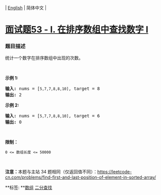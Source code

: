 | [English](README_EN.md) | 简体中文 |

# [面试题53 - I. 在排序数组中查找数字 I](https://leetcode-cn.com/problems/zai-pai-xu-shu-zu-zhong-cha-zhao-shu-zi-lcof)
 ### 题目描述
<p>统计一个数字在排序数组中出现的次数。</p>

<p>&nbsp;</p>

<p><strong>示例 1:</strong></p>

<pre><strong>输入:</strong> nums = [<code>5,7,7,8,8,10]</code>, target = 8
<strong>输出:</strong> 2</pre>

<p><strong>示例&nbsp;2:</strong></p>

<pre><strong>输入:</strong> nums = [<code>5,7,7,8,8,10]</code>, target = 6
<strong>输出:</strong> 0</pre>

<p>&nbsp;</p>

<p><strong>限制：</strong></p>

<p><code>0 &lt;= 数组长度 &lt;= 50000</code></p>

<p>&nbsp;</p>

<p><strong>注意：</strong>本题与主站 34 题相同（仅返回值不同）：<a href="https://leetcode-cn.com/problems/find-first-and-last-position-of-element-in-sorted-array/">https://leetcode-cn.com/problems/find-first-and-last-position-of-element-in-sorted-array/</a></p>

**标签:	**[数组](https://leetcode-cn.com/tag/array) [二分查找](https://leetcode-cn.com/tag/binary-search) 